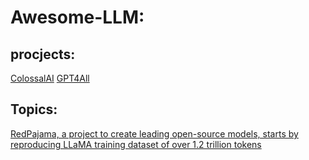 # Awesome-LLM:

## procjects:
[ColossalAI](https://github.com/hpcaitech/ColossalAI)
[GPT4All](https://github.com/nomic-ai/gpt4all)

## Topics:
[RedPajama, a project to create leading open-source models, starts by reproducing LLaMA training dataset of over 1.2 trillion tokens](https://www.together.xyz/blog/redpajama)
